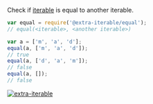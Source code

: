 Check if [iterable] is equal to another iterable.

```javascript
var equal = require('@extra-iterable/equal');
// equal(<iterable>, <another iterable>)

var a = ['m', 'a', 'd'];
equal(a, ['m', 'a', 'd']);
// true
equal(a, ['d', 'a', 'm']);
// false
equal(a, []);
// false
```


[![extra-iterable](https://i.imgur.com/KR83Nzx.jpg)](https://www.npmjs.com/package/extra-iterable)

[iterable]: https://developer.mozilla.org/en-US/docs/Web/JavaScript/Reference/Iteration_protocols
